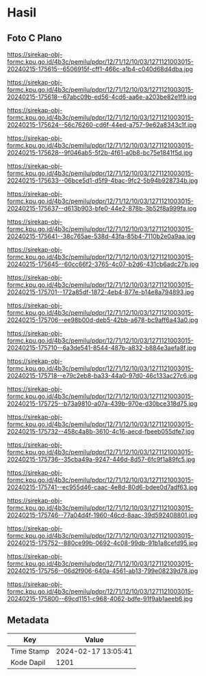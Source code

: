 # Hasil

## Foto C Plano

https://sirekap-obj-formc.kpu.go.id/4b3c/pemilu/pdpr/12/71/12/10/03/1271121003015-20240215-175615--6506915f-cff1-466c-a1b4-c040d68d4dba.jpg

https://sirekap-obj-formc.kpu.go.id/4b3c/pemilu/pdpr/12/71/12/10/03/1271121003015-20240215-175618--67abc09b-ed56-4cd6-aa6e-a203be82e1f9.jpg

https://sirekap-obj-formc.kpu.go.id/4b3c/pemilu/pdpr/12/71/12/10/03/1271121003015-20240215-175624--56c76260-cd6f-44ed-a757-9e62a8343c1f.jpg

https://sirekap-obj-formc.kpu.go.id/4b3c/pemilu/pdpr/12/71/12/10/03/1271121003015-20240215-175628--9f046ab5-5f2b-4f61-a0b8-bc75e1841f5d.jpg

https://sirekap-obj-formc.kpu.go.id/4b3c/pemilu/pdpr/12/71/12/10/03/1271121003015-20240215-175633--06bce5d1-d5f9-4bac-9fc2-5b94b928734b.jpg

https://sirekap-obj-formc.kpu.go.id/4b3c/pemilu/pdpr/12/71/12/10/03/1271121003015-20240215-175637--d613b903-bfe0-44e2-878b-3b52f8a999fa.jpg

https://sirekap-obj-formc.kpu.go.id/4b3c/pemilu/pdpr/12/71/12/10/03/1271121003015-20240215-175641--38c765ae-538d-43fa-85b4-7110b2e0a9aa.jpg

https://sirekap-obj-formc.kpu.go.id/4b3c/pemilu/pdpr/12/71/12/10/03/1271121003015-20240215-175645--60cc66f2-3765-4c07-b2d6-431cb6adc27b.jpg

https://sirekap-obj-formc.kpu.go.id/4b3c/pemilu/pdpr/12/71/12/10/03/1271121003015-20240215-175701--172a85df-1872-4eb4-877e-b14e8a794893.jpg

https://sirekap-obj-formc.kpu.go.id/4b3c/pemilu/pdpr/12/71/12/10/03/1271121003015-20240215-175706--ee98b00d-deb5-42bb-a678-bc9aff6a43a0.jpg

https://sirekap-obj-formc.kpu.go.id/4b3c/pemilu/pdpr/12/71/12/10/03/1271121003015-20240215-175710--6a3de541-8544-487b-a832-b884e3aefa8f.jpg

https://sirekap-obj-formc.kpu.go.id/4b3c/pemilu/pdpr/12/71/12/10/03/1271121003015-20240215-175718--e79c2eb8-ba33-44a0-97d0-46c133ac27c6.jpg

https://sirekap-obj-formc.kpu.go.id/4b3c/pemilu/pdpr/12/71/12/10/03/1271121003015-20240215-175725--b73a9810-a07a-439b-970e-d30bce318d75.jpg

https://sirekap-obj-formc.kpu.go.id/4b3c/pemilu/pdpr/12/71/12/10/03/1271121003015-20240215-175732--458c4a8b-3610-4c16-aecd-fbeeb055dfe7.jpg

https://sirekap-obj-formc.kpu.go.id/4b3c/pemilu/pdpr/12/71/12/10/03/1271121003015-20240215-175736--35cba49a-9247-446d-8d57-6fc9f1a89fc5.jpg

https://sirekap-obj-formc.kpu.go.id/4b3c/pemilu/pdpr/12/71/12/10/03/1271121003015-20240215-175741--ec955d46-caac-4e8d-80d6-bdee0d7adf63.jpg

https://sirekap-obj-formc.kpu.go.id/4b3c/pemilu/pdpr/12/71/12/10/03/1271121003015-20240215-175746--77a04d4f-1960-46cd-8aac-39d592408801.jpg

https://sirekap-obj-formc.kpu.go.id/4b3c/pemilu/pdpr/12/71/12/10/03/1271121003015-20240215-175752--880ce99b-0692-4c08-99db-91b1a8cefd95.jpg

https://sirekap-obj-formc.kpu.go.id/4b3c/pemilu/pdpr/12/71/12/10/03/1271121003015-20240215-175756--06d2f906-640a-4561-ab13-799e08239d78.jpg

https://sirekap-obj-formc.kpu.go.id/4b3c/pemilu/pdpr/12/71/12/10/03/1271121003015-20240215-175800--69cd1151-c968-4062-bdfe-91f9ab1aeeb6.jpg


## Metadata

| Key        | Value               |
| ---------- | ------------------- |
| Time Stamp | 2024-02-17 13:05:41 |
| Kode Dapil | 1201                |



